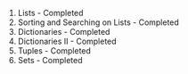 01. Lists - Completed
02. Sorting and Searching on Lists - Completed
03. Dictionaries - Completed
04. Dictionaries II - Completed
05. Tuples - Completed
06. Sets - Completed
